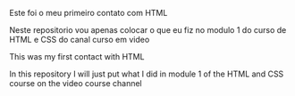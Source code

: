 Este foi o meu primeiro contato com HTML

Neste repositorio vou apenas colocar o que eu fiz no modulo 1 do curso de HTML e CSS do canal curso em video

This was my first contact with HTML

In this repository I will just put what I did in module 1 of the HTML and CSS course on the video course channel
